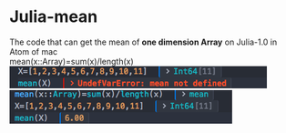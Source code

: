 # Julia-mean
The code that can get the mean of **one dimension Array** on Julia-1.0 in Atom of mac  
mean(x::Array)=sum(x)/length(x)  <br/> 
![](https://github.com/lilongjia/Julia-mean/blob/master/m1.png)
![](https://github.com/lilongjia/Julia-mean/blob/master/m2.png)
